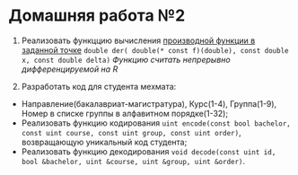 ﻿# Домашняя работа №2

1. Реализовать функццию вычисления [производной функции в заданной точке](https://ru.wikipedia.org/wiki/%D0%9F%D1%80%D0%BE%D0%B8%D0%B7%D0%B2%D0%BE%D0%B4%D0%BD%D0%B0%D1%8F_%D1%84%D1%83%D0%BD%D0%BA%D1%86%D0%B8%D0%B8)
   `double der( double(* const f)(double), const double x, const double delta)`
   _Функцию считать непрерывно дифференцируемой на *R*_
   
3. Разработать код для студента мехмата:
 - Направление(бакалавриат-магистратура), Курс(1-4), Группа(1-9), Номер в списке группы в алфавитном порядке(1-32);
 - Реализовать функцию кодирования `uint encode(const bool bachelor, const uint course, const uint group, const uint order)`, возвращающую уникальный код студента;
 - Реализовать функцию декодирования `void decode(const uint id, bool &bachelor, uint &course, uint &group, uint &order)`.